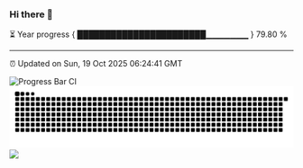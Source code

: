 ### Hi there 👋

⏳ Year progress { ███████████████████████▁▁▁▁▁▁▁ } 79.80 %

---

⏰ Updated on Sun, 19 Oct 2025 06:24:41 GMT

![Progress Bar CI](https://github.com/liununu/liununu/workflows/Progress%20Bar%20CI/badge.svg)![](https://raw.githubusercontent.com/L1cardo/L1cardo/main/assets/github-contribution-grid-snake.svg)![](https://raw.githubusercontent.com/seesaws/seesaws/main/assets/github-contribution-grid-snake.svg)
